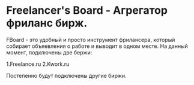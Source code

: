 # Freelancer's Board - Агрегатор фриланс бирж.

FBoard - это удобный и просто инструмент фрилансера, который собирает объяевления о работе и выводит в одном месте. 
На данный момент, подключены две бержи: 

1.Freelance.ru
2.Kwork.ru

Постепенно будут подключены другие биржи.
